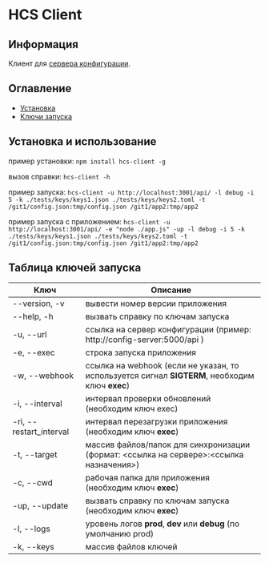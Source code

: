 # HCS Client

## Информация

Клиент для [сервера конфигурации](https://github.com/samurayii/http-config-server).

## Оглавление

- [Установка](#install)
- [Ключи запуска](#launch)

## <a name="install"></a> Установка и использование

пример установки: `npm install hcs-client -g`

вызов справки: `hcs-client -h`

пример запуска: `hcs-client -u http://localhost:3001/api/ -l debug -i 5 -k ./tests/keys/keys1.json ./tests/keys/keys2.toml -t /git1/config.json:tmp/config.json /git1/app2:tmp/app2`

пример запуска с приложением: `hcs-client -u http://localhost:3001/api/ -e "node ./app.js" -up -l debug -i 5 -k ./tests/keys/keys1.json ./tests/keys/keys2.toml -t /git1/config.json:tmp/config.json /git1/app2:tmp/app2`

## <a name="launch"></a> Таблица ключей запуска

Ключ | Описание
------------ | -------------
--version, -v | вывести номер версии приложения
--help, -h | вызвать справку по ключам запуска
-u, --url | ссылка на сервер конфигурации (пример: http://config-server:5000/api )
-e, --exec | строка запуска приложения
-w, --webhook | ссылка на webhook (если не указан, то используется сигнал **SIGTERM**, необходим ключ **exec**)
-i, --interval | интервал проверки обновлений (необходим ключ exec)
-ri, --restart_interval | интервал перезагрузки приложения (необходим ключ **exec**)
-t, --target | массив файлов/папок для синхронизации (формат: <ссылка на сервере>:<ссылка назначения>)
-c, --cwd | рабочая папка для приложения (необходим ключ **exec**)
-up, --update | вызвать справку по ключам запуска (необходим ключ **exec**)
-l, --logs | уровень логов **prod**, **dev** или **debug** (по умолчанию prod)
-k, --keys | массив файлов ключей